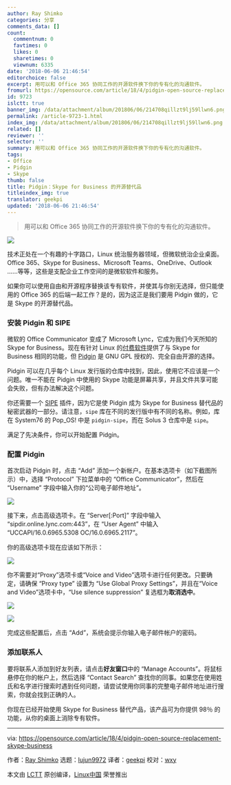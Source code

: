```yaml
---
author: Ray Shimko
categories: 分享
comments_data: []
count:
  commentnum: 0
  favtimes: 0
  likes: 0
  sharetimes: 0
  viewnum: 6335
date: '2018-06-06 21:46:54'
editorchoice: false
excerpt: 用可以和 Office 365 协同工作的开源软件换下你的专有化的沟通软件。
fromurl: https://opensource.com/article/18/4/pidgin-open-source-replacement-skype-business
id: 9723
islctt: true
banner_img: /data/attachment/album/201806/06/214708qillzt9lj59llwn6.png
permalink: /article-9723-1.html
index_img: /data/attachment/album/201806/06/214708qillzt9lj59llwn6.png.thumb.jpg
related: []
reviewer: ''
selector: ''
summary: 用可以和 Office 365 协同工作的开源软件换下你的专有化的沟通软件。
tags:
- Office
- Pidgin
- Skype
thumb: false
title: Pidgin：Skype for Business 的开源替代品
titleindex_img: true
translator: geekpi
updated: '2018-06-06 21:46:54'
---
```



> 
> 用可以和 Office 365 协同工作的开源软件换下你的专有化的沟通软件。
> 
> 
> 


![](/data/attachment/album/201806/06/214708qillzt9lj59llwn6.png)


技术正处在一个有趣的十字路口，Linux 统治服务器领域，但微软统治企业桌面。 Office 365、Skype for Business、Microsoft Teams、OneDrive、Outlook ......等等，这些是支配企业工作空间的是微软软件和服务。


如果你可以使用自由和开源程序替换该专有软件，并使其与你别无选择，但只能使用的 Office 365 的后端一起工作？是的，因为这正是我们要用 Pidgin 做的，它是 Skype 的开源替代品。


### 安装 Pidgin 和 SIPE


微软的 Office Communicator 变成了 Microsoft Lync，它成为我们今天所知的 Skype for Business。现在有针对 Linux 的[付费软件](https://tel.red/linux.php)提供了与 Skype for Business 相同的功能，但 [Pidgin](https://pidgin.im/) 是 GNU GPL 授权的、完全自由开源的选择。


Pidgin 可以在几乎每个 Linux 发行版的仓库中找到，因此，使用它不应该是一个问题。唯一不能在 Pidgin 中使用的 Skype 功能是屏幕共享，并且文件共享可能会失败，但有办法解决这个问题。


你还需要一个 [SIPE](http://sipe.sourceforge.net/) 插件，因为它是使 Pidgin 成为 Skype for Business 替代品的秘密武器的一部分。请注意，`sipe` 库在不同的发行版中有不同的名称。例如，库在 System76 的 Pop\_OS! 中是 `pidgin-sipe`，而在 Solus 3 仓库中是 `sipe`。


满足了先决条件，你可以开始配置 Pidgin。


### 配置 Pidgin


首次启动 Pidgin 时，点击 “Add” 添加一个新帐户。在基本选项卡（如下截图所示）中，选择 “Protocol” 下拉菜单中的 “Office Communicator”，然后在 “Username” 字段中输入你的“公司电子邮件地址”。


![](/data/attachment/album/201806/06/214717uwb25xfzmz48xvpj.png)


接下来，点击高级选项卡。在 “Server[:Port]” 字段中输入 “sipdir.online.lync.com:443”，在 “User Agent” 中输入 “UCCAPI/16.0.6965.5308 OC/16.0.6965.2117”。


你的高级选项卡现在应该如下所示：


![](/data/attachment/album/201806/06/214729zvgn2uze89n9kg48.png)


你不需要对“Proxy”选项卡或“Voice and Video”选项卡进行任何更改。只要确定，请确保 “Proxy type” 设置为 “Use Global Proxy Settings”，并且在“Voice and Video”选项卡中，“Use silence suppression” 复选框为**取消选中**。


![](/data/attachment/album/201806/06/214737tnoi9gi3jjef3veo.png)


![](/data/attachment/album/201806/06/214743qn884f546p6468a6.png)


完成这些配置后，点击 “Add”，系统会提示你输入电子邮件帐户的密码。


### 添加联系人


要将联系人添加到好友列表，请点击**好友窗口**中的 “Manage Accounts”。将鼠标悬停在你的帐户上，然后选择 “Contact Search” 查找你的同事。如果您在使用姓氏和名字进行搜索时遇到任何问题，请尝试使用你同事的完整电子邮件地址进行搜索，你就会找到正确的人。


你现在已经开始使用 Skype for Business 替代产品，该产品可为你提供 98％ 的功能，从你的桌面上消除专有软件。




---


via: <https://opensource.com/article/18/4/pidgin-open-source-replacement-skype-business>


作者：[Ray Shimko](https://opensource.com/users/shickmo) 选题：[lujun9972](https://github.com/lujun9972) 译者：[geekpi](https://github.com/geekpi) 校对：[wxy](https://github.com/wxy)


本文由 [LCTT](https://github.com/LCTT/TranslateProject) 原创编译，[Linux中国](https://linux.cn/) 荣誉推出